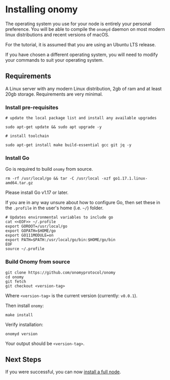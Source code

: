 # Installing onomy
The operating system you use for your node is entirely your personal preference. You will be able to compile the `onomyd` daemon on most modern linux distributions and recent versions of macOS.

For the tutorial, it is assumed that you are using an Ubuntu LTS release.

If you have chosen a different operating system, you will need to modify your commands to suit your operating system.

## Requirements

A Linux server with any modern Linux distribution, 2gb of ram and at least 20gb storage. Requirements are very minimal.

### Install pre-requisites
```bash:
# update the local package list and install any available upgrades

sudo apt-get update && sudo apt upgrade -y

# install toolchain

sudo apt-get install make build-essential gcc git jq -y
```

### Install Go
Go is required to build `onomy` from source.
```bash:
rm -rf /usr/local/go && tar -C /usr/local -xzf go1.17.1.linux-amd64.tar.gz
```

Please install Go v1.17 or later.

If you are in any way unsure about how to configure Go, then set these in the `.profile` in the user's home (i.e. `~/`) folder.

```bash:
# Updates environmental variables to include go
cat <<EOF>> ~/.profile
export GOROOT=/usr/local/go
export GOPATH=$HOME/go
export GO111MODULE=on
export PATH=$PATH:/usr/local/go/bin:$HOME/go/bin
EOF
source ~/.profile
```

### Build Onomy from source
```
git clone https://github.com/onomyprotocol/onomy
cd onomy
git fetch
git checkout <version-tag>
```
Where `<version-tag>` is the current version (currently: `v0.0.1`).

Then install `onomy`:
```bash:
make install
```

Verify installation:
```bash:
onomyd version
```

Your output should be `<version-tag>`. 

## Next Steps

If you were successful, you can now [install a full node](onomy-testnet-docs/setting-up-a-fullnode-manual.md).
